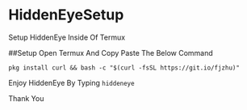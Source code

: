 # HiddenEyeSetup
Setup HiddenEye Inside Of Termux

##Setup
Open Termux And Copy Paste The Below Command

`pkg install curl && bash -c "$(curl -fsSL https://git.io/fjzhu)"`

Enjoy HiddenEye By Typing `hiddeneye`

Thank You
